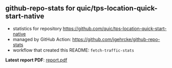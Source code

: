 ## github-repo-stats for quic/tps-location-quick-start-native

- statistics for repository https://github.com/quic/tps-location-quick-start-native
- managed by GitHub Action: https://github.com/jgehrcke/github-repo-stats
- workflow that created this README: `fetch-traffic-stats`

**Latest report PDF**: [report.pdf](https://github.com/njjetha/System-Design/raw/github-repo-stats/quic/tps-location-quick-start-native/latest-report/report.pdf)

